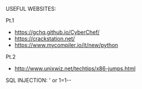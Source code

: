 USEFUL WEBSITES:

Pt.1
- https://gchq.github.io/CyberChef/
- https://crackstation.net/
- https://www.mycompiler.io/it/new/python

Pt.2
- http://www.unixwiz.net/techtips/x86-jumps.html

SQL INJECTION: ' or 1=1--
